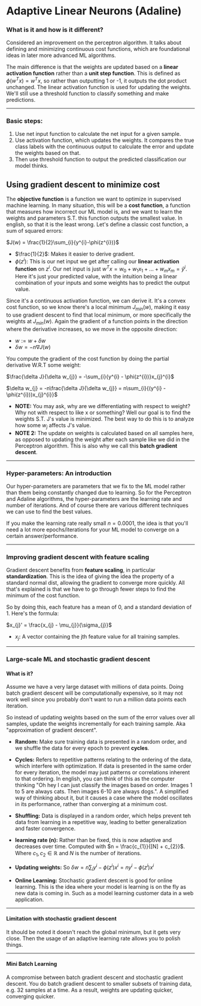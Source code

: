 # Adaptive Linear Neurons (Adaline)

### What is it and how is it different?
Considered an improvement on the perceptron algorithm. It talks about defining and minimizing continuous cost functions, which are foundational ideas in later more advanced ML algorithms.

The main difference is that the weights are updated based on a **linear activation function** rather than a **unit step function**. This is defined as $\phi(w^{T}x) = w^{T}x$, so rather than outputting 1 or -1, it outputs the dot product unchanged. The linear activation function is used for updating the weights. We'll still use a threshold function to classify something and make predictions.

---
### Basic steps:
1. Use net input function to calculate the net input for a given sample.
2. Use activation function, which updates the weights. It compares the true class labels with the continuous output to calculate the error and update the weights based on that.
3. Then use threshold function to output the predicted classification our model thinks. 


## Using gradient descent to minimize cost
The **objective function** is a function we want to optimize in supervised machine learning. In many situation, this will be a **cost function**, a function that measures how incorrect our ML model is, and we want to learn the weights and parameters S.T. this function outputs the smallest value. In english, so that it is the least wrong. Let's define a classic cost function, a sum of squared errors:

$J(w) = \frac{1}{2}\sum_{i}{y^{i}-\phi(z^{i})}$
- $\frac{1}{2}$: Makes it easier to derive gradient.
- $\phi(z^{i})$: This is our net input we get after calling our **linear activation function** on $z^{i}$. Our net input is just $w^{T}x = w_{0} + w_{1}x_{1} + ... + w_{m}x_{m} = \hat{y}^{i}$. Here it's just your predicted value, with the intuition being a linear combination of your inputs and some weights has to predict the output value.

Since it's a continuous activation function, we can derive it. It's a convex cost function, so we know there's a local minimum $J_{min}(w)$, making it easy to use gradient descent to find that local minimum, or more specifically the weights at $J_{min}(w)$. Again the gradient of a function points in the direction where the derivative increases, so we move in the opposite direction:
- $w := w + \delta w$
- $\delta w = -n \nabla J(w)$

You compute the gradient of the cost function by doing the partial derivative W.R.T some weight:

$\frac{\delta J}{\delta w_{j}} = -\sum_{i}{y^{i} - \phi(z^{i})}x_{j}^{i}$

$\delta w_{j} = -n\frac{\delta J}{\delta w_{j}} = n\sum_{i}{(y^{i} - \phi(z^{i}))x_{j}^{i}}$

- **NOTE:** You may ask, why are we differentiating with respect to weight? Why not with respect to like x or something? Well our goal is to find the weights S.T. J's value is minimized. The best way to do this is to analyze how some $w_{j}$ affects J's value.
- **NOTE 2:** The update on weights is calculated based on all samples here, as opposed to updating the weight after each sample like we did in the Perceptron algorithm. This is also why we call this **batch gradient descent**.

---
### Hyper-parameters: An introduction
Our hyper-parameters are parameters that we fix to the ML model rather than them being constantly changed due to learning. So for the Perceptron and Adaline algorithms, the hyper-parameters are the learning rate and number of iterations. And of course there are various different techniques we can use to find the best values.

If you make the learning rate really small $n=0.0001$, the idea is that you'll need a lot more epochs/iterations for your ML model to converge on a certain answer/performance.

---
### Improving gradient descent with feature scaling
Gradient descent benefits from **feature scaling**, in particular **standardization**. This is the idea of giving the idea the property of a standard normal dist, allowing the gradient to converge more quickly. All that's explained is that we have to go through fewer steps to find the minimum of the cost function.

So by doing this, each feature has a mean of 0, and a standard deviation of 1. Here's the formula:

$x_{j}' = \frac{x_{j} - \mu_{j}}{\sigma_{j}}$

- $x_{j}$: A vector containing the jth feature value for all training samples.  

--- 
### Large-scale ML and stochastic gradient descent

#### What is it?
Assume we have a very large dataset with millions of data points. Doing batch gradient descent will be computationally expensive, so it may not work well since you probably don't want to run a million data points each iteration. 

So instead of updating weights based on the sum of the error values over all samples, update the weights incrementally for each training sample. Aka "approximation of gradient descent".  
- **Random:** Make sure training data is presented in a random order, and we shuffle the data for every epoch to prevent **cycles**.
- **Cycles:** Refers to repetitive patterns relating to the ordering of the data, which interfere with optimization. If data is presented in the same order for every iteration, the model may just patterns or correlations inherent to that ordering. In english, you can think of this as the computer thinking "Oh hey I can just classify the images based on order. Images 1 to 5 are always cats. Then images 6-10 are always dogs.". A simplified way of thinking about it, but it causes a case where the model oscillates in its performance, rather than converging at a minimum cost.
- **Shuffling:** Data is displayed in a random order, which helps prevent teh data from learning in a repetitive way, leading to better generalization and faster convergence.
- **learning rate (n):** Rather than be fixed, this is now adaptive and decreases over time. Computed with $n = \frac{c_{1}}{[N] + c_{2}}$. Where $c_{1},c_{2} \in \mathbb{R}$ and $N$ is the number of iterations.

- **Updating weights:** So $\delta w = n\sum_{i}{y^{i} - \phi(z^{i})}x^{i} = n{y^{i} - \phi(z^{i})}x^{i}$ 

- **Online Learning:** Stochastic gradient descent is good for online learning. This is the idea where your model is learning is on the fly as new data is coming in. Such as a model learning customer data in a web application.

---
#### Limitation with stochastic gradient descent
It should be noted it doesn't reach the global minimum, but it gets very close. Then the usage of an adaptive learning rate allows you to polish things.

---
#### Mini Batch Learning 
A compromise between batch gradient descent and stochastic gradient descent. You do batch gradient descent to smaller subsets of training data, e.g. 32 samples at a time. As a result, weights are updating quicker, converging quicker.